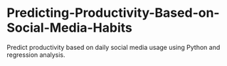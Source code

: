 # Predicting-Productivity-Based-on-Social-Media-Habits
Predict productivity based on daily social media usage using Python and regression analysis.
